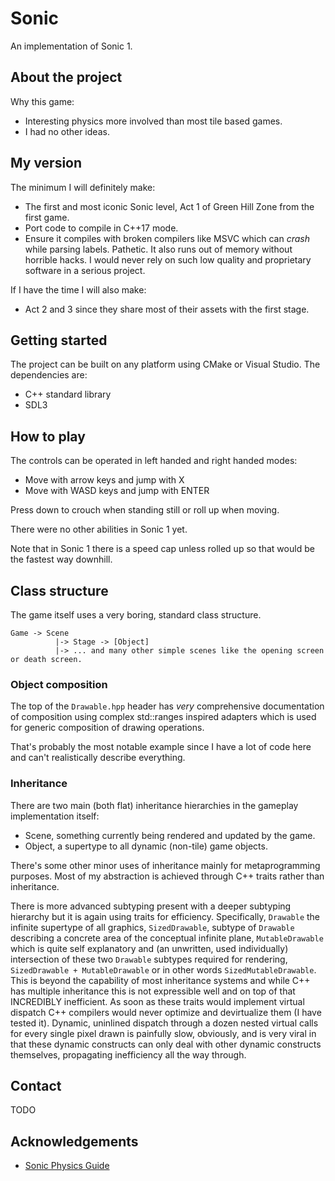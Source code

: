 # Sonic

An implementation of Sonic 1.

## About the project

Why this game:
- Interesting physics more involved than most tile based games.
- I had no other ideas.

## My version

The minimum I will definitely make:
- The first and most iconic Sonic level, Act 1 of Green Hill Zone from the first game.
- Port code to compile in C++17 mode.
- Ensure it compiles with broken compilers like MSVC which can *crash* while parsing labels. Pathetic. It also runs out of memory
without horrible hacks. I would never rely on such low quality and proprietary software in a serious project.

If I have the time I will also make:
- Act 2 and 3 since they share most of their assets with the first stage.

## Getting started

The project can be built on any platform using CMake or Visual Studio. The dependencies are:

- C++ standard library
- SDL3

## How to play

The controls can be operated in left handed and right handed modes:
- Move with arrow keys and jump with X
- Move with WASD keys and jump with ENTER

Press down to crouch when standing still or roll up when moving.

There were no other abilities in Sonic 1 yet.

Note that in Sonic 1 there is a speed cap unless rolled up so that would be the fastest way downhill.

## Class structure

The game itself uses a very boring, standard class structure.

```
Game -> Scene
          |-> Stage -> [Object]
          |-> ... and many other simple scenes like the opening screen or death screen.
```

### Object composition

The top of the `Drawable.hpp` header has *very* comprehensive documentation of composition
using complex std::ranges inspired adapters which is used for generic composition of drawing operations.

That's probably the most notable example since I have a lot of code here and can't realistically describe everything.

### Inheritance

There are two main (both flat) inheritance hierarchies in the gameplay implementation itself:
- Scene, something currently being rendered and updated by the game.
- Object, a supertype to all dynamic (non-tile) game objects.

There's some other minor uses of inheritance mainly for metaprogramming purposes. Most of my abstraction
is achieved through C++ traits rather than inheritance.

There is more advanced subtyping present with a deeper subtyping hierarchy but it is again using traits for efficiency.
Specifically, `Drawable` the infinite supertype of all graphics, `SizedDrawable`, subtype of `Drawable` describing a concrete
area of the conceptual infinite plane, `MutableDrawable` which is quite self explanatory and (an unwritten, used individually) intersection of
these two `Drawable` subtypes required for rendering, `SizedDrawable + MutableDrawable` or in other words `SizedMutableDrawable`.
This is beyond the capability of most inheritance systems and while C++ has multiple inheritance this is not expressible
well and on top of that INCREDIBLY inefficient. As soon as these traits would implement virtual dispatch C++ compilers
would never optimize and devirtualize them (I have tested it). Dynamic, uninlined dispatch through a dozen nested virtual
calls for every single pixel drawn is painfully slow, obviously, and is very viral in that these dynamic constructs can
only deal with other dynamic constructs themselves, propagating inefficiency all the way through.

## Contact

TODO

## Acknowledgements

- [Sonic Physics Guide](https://info.sonicretro.org/Sonic_Physics_Guide)
